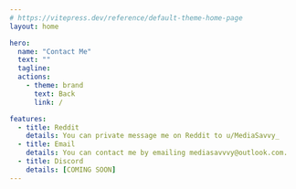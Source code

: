 ```yaml
---
# https://vitepress.dev/reference/default-theme-home-page
layout: home

hero:
  name: "Contact Me"
  text: ""
  tagline:  
  actions:
    - theme: brand
      text: Back
      link: /

features:  
  - title: Reddit
    details: You can private message me on Reddit to u/MediaSavvy_
  - title: Email
    details: You can contact me by emailing mediasavvvy@outlook.com. 
  - title: Discord
    details: [COMING SOON]
---
```



